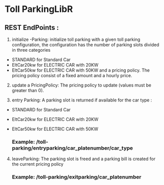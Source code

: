 # Toll ParkingLibR

## REST EndPoints :

1. initialize -Parking: initialize toll parking with a given toll parking configuration, the configuration has the number of parking slots divided in three categories

- STANDARD for Standard Car
- EltCar20kw for ELECTRIC CAR with 20KW
- EltCar50kw for  ELECTRIC CAR with 50KW
and a pricing policy. 
The pricing policy consist of a fixed amount and a hourly price.

2. update a PricingPolicy: The pricing policy to update (values must be greater than 0).

3. entry Parking: A parking slot is returned if available 
for the car type :
- STANDARD for Standard Car
- EltCar20kw for ELECTRIC CAR with 20KW
- EltCar50kw for  ELECTRIC CAR with 50KW

   ### Example: /toll-parking/entryparking/car_platenumber/car_type

4. leaveParking: The parking slot is freed and a parking bill is created for the current pricing policy

   ### Example: /toll-parking/exitparking/car_platenumber
